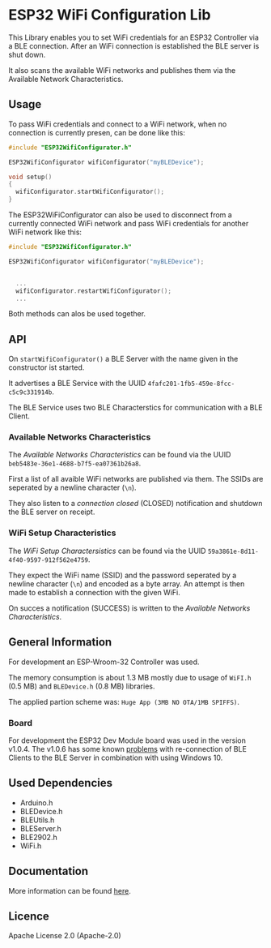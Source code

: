 # ESP32 WiFi Configuration Lib

This Library enables you to set WiFi credentials for an ESP32 Controller via a BLE connection. After an WiFi connection is established the BLE server is shut down.

It also scans the available WiFi networks and publishes them via the Available Network Characteristics.

## Usage

To pass WiFi credentials and connect to a WiFi network, when no connection is currently presen, can be done like this:

```c++
#include "ESP32WifiConfigurator.h"

ESP32WifiConfigurator wifiConfigurator("myBLEDevice");

void setup()
{
  wifiConfigurator.startWifiConfigurator();
}
```

The ESP32WiFiConfigurator can also be used to disconnect from a currently connected WiFi network and pass WiFi credentials for another WiFi network like this:


```c++
#include "ESP32WifiConfigurator.h"

ESP32WifiConfigurator wifiConfigurator("myBLEDevice");


  ...
  wifiConfigurator.restartWifiConfigurator();
  ...

```

Both methods can alos be used together.

## API

On `startWifiConfigurator()` a BLE Server with the name given in the constructor ist started.

It advertises a BLE Service with the UUID `4fafc201-1fb5-459e-8fcc-c5c9c331914b`.

The BLE Service uses two BLE Characterstics for communication with a BLE Client.

### Available Networks Characteristics
The *Available Networks Characteristics* can be found via the UUID `beb5483e-36e1-4688-b7f5-ea07361b26a8`. 

First a list of all avaible WiFi networks are published via them. The SSIDs are seperated by a newline character (`\n`).

They also listen to a *connection closed* (CLOSED) notification and shutdown the BLE server on receipt.

### WiFi Setup Characteristics

The *WiFi Setup Charactersistics* can be found via the UUID `59a3861e-8d11-4f40-9597-912f562e4759`.

They expect the WiFi name (SSID) and the password seperated by a newline character (`\n`) and encoded as a byte array. An attempt is then made to establish a connection with the given WiFi.

On succes a notification (SUCCESS) is written to the *Available Networks Characteristics*.


## General Information

For development an ESP-Wroom-32 Controller was used.

The memory consumption is about 1.3 MB mostly due to usage of `WiFI.h` (0.5 MB) and `BLEDevice.h` (0.8 MB) libraries.

The applied partion scheme was: `Huge App (3MB NO OTA/1MB SPIFFS)`.

### Board
For development the ESP32 Dev Module board was used in the version v1.0.4. The v1.0.6 has some known [problems](https://github.com/espressif/arduino-esp32/issues/5164) with re-connection of BLE Clients to the BLE Server in combination with using Windows 10.


## Used Dependencies

* Arduino.h
* BLEDevice.h
* BLEUtils.h
* BLEServer.h
* BLE2902.h
* WiFi.h

## Documentation

More information can be found [here](https://jurilz.github.io/wifi-esp32-docs/).


## Licence
Apache License 2.0 (Apache-2.0)